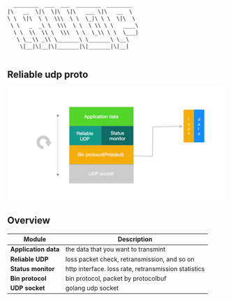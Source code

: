 ```
  ________  ___  ___  ________  ________
|\   __  \|\  \|\  \|\   ___ \|\   __  \
\ \  \|\  \ \  \\\  \ \  \_|\ \ \  \|\  \
 \ \   _  _\ \  \\\  \ \  \ \\ \ \   ____\
  \ \  \\  \\ \  \\\  \ \  \_\\ \ \  \___|
   \ \__\\ _\\ \_______\ \_______\ \__\
    \|__|\|__|\|_______|\|_______|\|__|
    
```
## Reliable udp proto
![Overview](https://github.com/woodywanghg/gitpicture/blob/master/overview_ss.png)

## Overview
|Module|Description|
|-|-|
| **Application data**|the data that you want to transmint|
| **Reliable UDP**|loss packet check, retransmission, and so on|
| **Status monitor**|http interface. loss rate, retransmission statistics|
| **Bin protocol**|bin protocol, packet by protocolbuf|
| **UDP socket**|golang udp socket|
